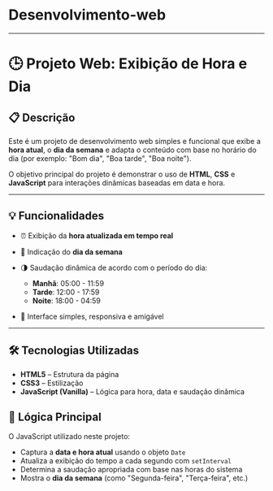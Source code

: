 # Desenvolvimento-web

---

# 🕒 Projeto Web: Exibição de Hora e Dia

## 📋 Descrição

Este é um projeto de desenvolvimento web simples e funcional que exibe a **hora atual**, o **dia da semana** e adapta o conteúdo com base no horário do dia (por exemplo: "Bom dia", "Boa tarde", "Boa noite").

O objetivo principal do projeto é demonstrar o uso de **HTML**, **CSS** e **JavaScript** para interações dinâmicas baseadas em data e hora.

---

## 💡 Funcionalidades

* ⏰ Exibição da **hora atualizada em tempo real**
* 📅 Indicação do **dia da semana**
* 🌗 Saudação dinâmica de acordo com o período do dia:

  * **Manhã**: 05:00 - 11:59
  * **Tarde**: 12:00 - 17:59
  * **Noite**: 18:00 - 04:59
* 🎨 Interface simples, responsiva e amigável

---

## 🛠️ Tecnologias Utilizadas

* **HTML5** – Estrutura da página
* **CSS3** – Estilização
* **JavaScript (Vanilla)** – Lógica para hora, data e saudação dinâmica



## 🧠 Lógica Principal

O JavaScript utilizado neste projeto:

* Captura a **data e hora atual** usando o objeto `Date`
* Atualiza a exibição do tempo a cada segundo com `setInterval`
* Determina a saudação apropriada com base nas horas do sistema
* Mostra o **dia da semana** (como "Segunda-feira", "Terça-feira", etc.)

